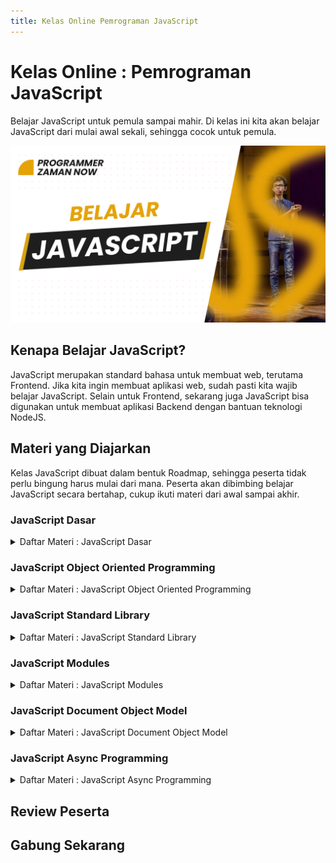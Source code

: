 ```yaml
---
title: Kelas Online Pemrograman JavaScript
---
```


# Kelas Online : Pemrograman JavaScript

Belajar JavaScript untuk pemula sampai mahir. Di kelas ini kita akan belajar JavaScript dari mulai awal sekali, sehingga cocok untuk pemula.

![JavaScript](/img/kelas-online/big/javascript.jpg)

## Kenapa Belajar JavaScript?

JavaScript merupakan standard bahasa untuk membuat web, terutama Frontend. Jika kita ingin membuat aplikasi web, sudah 
pasti kita wajib belajar JavaScript. Selain untuk Frontend, sekarang juga JavaScript bisa digunakan untuk membuat
aplikasi Backend dengan bantuan teknologi NodeJS.

## Materi yang Diajarkan

Kelas JavaScript dibuat dalam bentuk Roadmap, sehingga peserta tidak perlu bingung harus mulai dari mana.
Peserta akan dibimbing belajar JavaScript secara bertahap, cukup ikuti materi dari awal sampai akhir.

### JavaScript Dasar

<details>
<summary>Daftar Materi : JavaScript Dasar</summary>

```text
00:00:00 - Pendahuluan
00:02:56 - Pengenalan JavaScript
00:14:56 - Program Hello World
00:24:56 - Komentar
00:30:13 - Tipe Data Number
00:36:34 - Tipe Data Boolean
00:39:10 - Tipe Data String
00:51:05 - Variable
01:12:38 - Operator Matematika
01:26:00 - Operator Perbandingan
01:31:39 - Operator Logika
01:39:20 - Console
01:46:56 - String Template
01:58:36 - Konversi String dan Number
02:13:30 - Tipe Data Array
02:32:02 - Tipe Data Object
02:43:50 - If Expression
02:55:41 - Popup
03:03:17 - Undefined
03:11:19 - Null
03:14:47 - Switch Expression
03:20:44 - Operator typeof
03:24:59 - Operator in
03:31:23 - Ternary Operator
03:36:17 - Nullish Coalescing Operator
03:41:43 - Optional Chaining
03:49:32 - Falsy dan Truthy
03:56:54 - Operator Logika di Non Boolean
04:06:20 - For Loop
04:14:28 - While Loop
04:16:35 - Do While Loop
04:20:09 - Break dan Continue
04:26:18 - Label
04:32:38 - For In
04:37:54 - For Of
04:42:42 - With Statement
04:49:29 - Function
04:56:05 - Function Parameter
05:01:13 - Function Return Value
05:15:59 - Optional Parameter
05:20:10 - Default Parameter
05:24:56 - Rest Parameter
05:38:12 - Function Sebagai Value
05:44:44 - Anonymous Function
05:51:35 - Function dalam Function
05:54:50 - Scope
06:06:36 - Recursive Function
06:15:34 - Function GEnerator
06:28:17 - Arrow Function
06:40:56 - Closure
06:47:49 - Object Method
06:52:29 - Kata Kunci this
06:59:27 - Arrow Function di Object
07:04:10 - Getter dan Setter
07:12:36 - Masalah Variable var
07:18:57 - Destructuring
07:39:30 - Strict Mode
07:46:05 - Debugger
07:59:59 - Materi Selanjutnya
```

</details>

### JavaScript Object Oriented Programming

<details>
<summary>Daftar Materi : JavaScript Object Oriented Programming</summary>

```text
00:00:00 - Pendahuluan
00:02:22 - Pengenalan OOP
00:10:20 - Membuat Constructor Function
00:18:01 - Property di Constructor Function
00:23:41 - Method di Constructor Function
00:27:27 - Parameter di Constructor Function
00:30:34 - Constructor Inheritance
00:36:54 - Prototype
00:50:23 - Prototype Inheritance
01:01:56 - Class
01:04:58 - Constructor di Class
01:08:19 - Property di Class
01:10:34 - Method di Class
01:15:04 - Class Inheritance
01:21:17 - Super Constructor
00:28:04 - Super Method
01:33:11 - Getter dan Setter di Class
01:37:46 - Public Class Field
01:44:42 - Private Class Field
01:50:10 - Private Method
01:53:54 - Operator instanceof
02:00:30 - Static Field
02:06:21 - Static Method
02:09:02 - Error
02:15:29 - Error Handling
02:26:14 - Membuat Class Error
02:32:32 - Iterable dan Iterator
02:47:13 - Materi Selanjutnya
```

</details>

### JavaScript Standard Library

<details>
<summary>Daftar Materi : JavaScript Standard Library</summary>

```text
00:00:00 - Pendahuluan
00:02:04 - Number
00:13:40 - String
00:20:55 - Array
00:48:35 - Object
01:00:07 - JSON
01:07:21 - BigInt
01:11:00 - Date
01:27:46 - Math
01:31:42 - Boolean
01:34:57 - Map
01:42:37 - Set
01:45:53 - Symbol
01:53:53 - RegExp
02:20:40 - Proxy
02:31:50 - Reflect
02:36:26 - Encode
02:45:43 - Base64
02:50:32 - Eval
02:53:09 - Materi Selanjutnya
```

</details>

### JavaScript Modules

<details>
<summary>Daftar Materi : JavaScript Modules</summary>

```text
00:00:00 - Pendahuluan
00:02:01 - Pengenalan JavaScript Modules
00:06:24 - Membuat Project
00:07:40 - Live Server
00:13:06 - Tanpa Module
00:18:19 - Membuat Module
00:23:49 - Export
00:25:44 - Import
00:29:47 - Variable di Module
00:36:58 - Class di Module
00:40:54 - Export Multiple
00:45:15 - Alias
00:52:47 - Export Default
01:08:00 - Module Object
01:12:51- Aggregating Modules
01:18:01 - Dynamic Module Loading
01:26:04 - Materi Selanjutnya
```

</details>

### JavaScript Document Object Model

<details>
<summary>Daftar Materi : JavaScript Document Object Model</summary>

```text
Segera hadir, GRATIS untuk yang sudah bergabung!
```

</details>

### JavaScript Async Programming

<details>
<summary>Daftar Materi : JavaScript Async Programming</summary>

```text
Segera hadir, GRATIS untuk yang sudah bergabung!
```

</details>

## Review Peserta

## Gabung Sekarang
